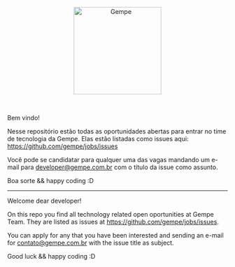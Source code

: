 <p align="center">
<img src="http://gempe.com.br/gempe-logo.png" alt="Gempe" width="200" />
</p>
<br/>

Bem vindo!

Nesse repositório estão todas as oportunidades abertas para entrar no time de tecnologia da Gempe.
Elas estão listadas como issues aqui: https://github.com/gempe/jobs/issues

Você pode se candidatar para qualquer uma das vagas mandando um e-mail para developer@gempe.com.br com o título da issue como assunto.

Boa sorte && happy coding :D 

---

Welcome dear developer!

On this repo you find all technology related open oportunities at Gempe Team.
They are listed as issues at https://github.com/gempe/jobs/issues.

You can apply for any that you have been interested and sending an e-mail for contato@gempe.com.br with the issue title as subject.

Good luck && happy coding :D
